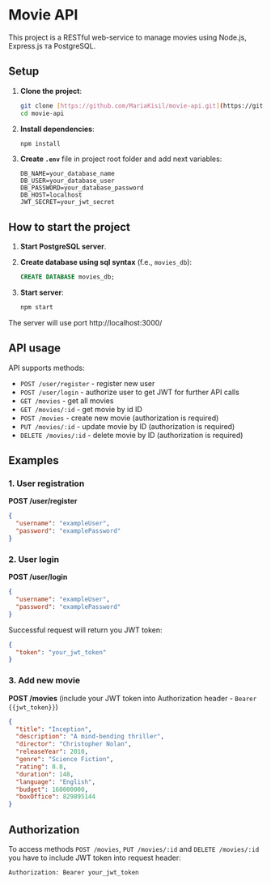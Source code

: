 # Movie API

This project is a RESTful web-service to manage movies using Node.js, Express.js та PostgreSQL.


## Setup

1. **Clone the project**:

   ```bash
   git clone [https://github.com/MariaKisil/movie-api.git](https://github.com/MariaKisil/movies-api.git)
   cd movie-api
   ```

2. **Install dependencies**:

   ```bash
   npm install
   ```

3. **Create `.env`** file in project root folder and add next variables:

   ```env
   DB_NAME=your_database_name
   DB_USER=your_database_user
   DB_PASSWORD=your_database_password
   DB_HOST=localhost
   JWT_SECRET=your_jwt_secret
   ```

## How to start the project

1. **Start PostgreSQL server**.

2. **Create database using sql syntax** (f.e., `movies_db`):

   ```sql
   CREATE DATABASE movies_db;
   ```

3. **Start server**:

   ```bash
   npm start
   ```

The server will use port http://localhost:3000/

## API usage

API supports methods:

- `POST /user/register` - register new user
- `POST /user/login` - authorize user to get JWT for further API calls
- `GET /movies` - get all movies
- `GET /movies/:id` - get movie by id ID
- `POST /movies` - create new movie (authorization is required)
- `PUT /movies/:id` - update movie by ID (authorization is required)
- `DELETE /movies/:id` - delete movie by ID (authorization is required)

## Examples

### 1. User registration

**POST /user/register**

```json
{
  "username": "exampleUser",
  "password": "examplePassword"
}
```

### 2. User login

**POST /user/login**

```json
{
  "username": "exampleUser",
  "password": "examplePassword"
}
```

Successful request will return you JWT token:

```json
{
  "token": "your_jwt_token"
}
```

### 3. Add new movie

**POST /movies** (include your JWT token into Authorization header - `Bearer {{jwt_token}}`)

```json
{
  "title": "Inception",
  "description": "A mind-bending thriller",
  "director": "Christopher Nolan",
  "releaseYear": 2010,
  "genre": "Science Fiction",
  "rating": 8.8,
  "duration": 148,
  "language": "English",
  "budget": 160000000,
  "boxOffice": 829895144
}
```

## Authorization

To access methods `POST /movies`, `PUT /movies/:id` and `DELETE /movies/:id` you have to include JWT token into request header:

```
Authorization: Bearer your_jwt_token
```
